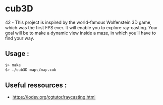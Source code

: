 # cub3D
42 - This project is inspired by the world-famous Wolfenstein 3D game, which was the first FPS ever. It will enable you to explore ray-casting. Your goal will be to make a dynamic view inside a maze, in which you’ll have to find your way.

## Usage :
```bash
$> make
$> ./cub3D maps/map.cub
```

## Useful ressources :
- https://lodev.org/cgtutor/raycasting.html

